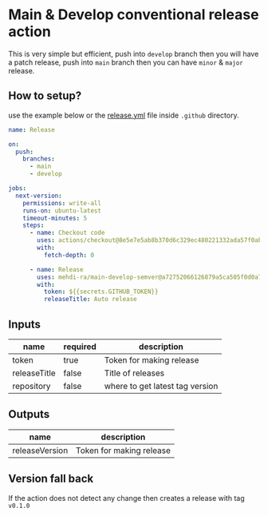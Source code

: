 # Main & Develop conventional release action

This is very simple but efficient, push into `develop` branch then you will have a patch release, push into `main` branch then you can have `minor` & `major` release.

## How to setup?

use the example below or the [release.yml](./.github/workflows/release.yml) file inside `.github` directory.

```yml
name: Release

on:
  push:
    branches:
      - main
      - develop

jobs:
  next-version:
    permissions: write-all
    runs-on: ubuntu-latest
    timeout-minutes: 5
    steps:
      - name: Checkout code
        uses: actions/checkout@8e5e7e5ab8b370d6c329ec480221332ada57f0ab
        with:
          fetch-depth: 0

      - name: Release
        uses: mehdi-ra/main-develop-semver@a72752066126879a5ca505f0d0a733ed9e9602e1
        with:
          token: ${{secrets.GITHUB_TOKEN}}
          releaseTitle: Auto release
```

## Inputs

| name         | required | description                     |
| ------------ | -------- | ------------------------------- |
| token        | true     | Token for making release        |
| releaseTitle | false    | Title of releases               |
| repository   | false    | where to get latest tag version |

## Outputs

| name           | description              |
| -------------- | ------------------------ |
| releaseVersion | Token for making release |

## Version fall back

If the action does not detect any change then creates a release with tag `v0.1.0`
